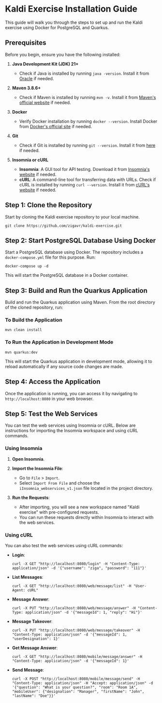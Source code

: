 # Kaldi Exercise Installation Guide

This guide will walk you through the steps to set up and run the Kaldi exercise using Docker for PostgreSQL and Quarkus.

## Prerequisites

Before you begin, ensure you have the following installed:

1. **Java Development Kit (JDK) 21+**
   - Check if Java is installed by running `java -version`. Install it from [Oracle](https://www.oracle.com/java/technologies/javase-jdk21-downloads.html) if needed.

2. **Maven 3.8.6+**
   - Check if Maven is installed by running `mvn -v`. Install it from [Maven's official website](https://maven.apache.org/download.cgi) if needed.

3. **Docker**
   - Verify Docker installation by running `docker --version`. Install Docker from [Docker's official site](https://docs.docker.com/get-docker/) if needed.

4. **Git**
   - Check if Git is installed by running `git --version`. Install it from [here](https://git-scm.com/downloads) if needed.

5. **Insomnia or cURL**
   - **Insomnia**: A GUI tool for API testing. Download it from [Insomnia's website](https://insomnia.rest/download) if needed.
   - **cURL**: A command-line tool for transferring data with URLs. Check if cURL is installed by running `curl --version`. Install it from [cURL's website](https://curl.se/download.html) if needed.

## Step 1: Clone the Repository

Start by cloning the Kaldi exercise repository to your local machine.

```
git clone https://github.com/zigavr/kaldi-exercise.git
```

## Step 2: Start PostgreSQL Database Using Docker

Start a PostgreSQL database using Docker. The repository includes a `docker-compose.yml` file for this purpose. Run:

```
docker-compose up -d
```

This will start the PostgreSQL database in a Docker container.

## Step 3: Build and Run the Quarkus Application

Build and run the Quarkus application using Maven. From the root directory of the cloned repository, run:

### To Build the Application

```
mvn clean install
```

### To Run the Application in Development Mode

```
mvn quarkus:dev
```

This will start the Quarkus application in development mode, allowing it to reload automatically if any source code changes are made.

## Step 4: Access the Application

Once the application is running, you can access it by navigating to `http://localhost:8080` in your web browser.
## Step 5: Test the Web Services

You can test the web services using Insomnia or cURL. Below are instructions for importing the Insomnia workspace and using cURL commands.

### Using Insomnia

1. **Open Insomnia**.

2. **Import the Insomnia File**:
   - Go to `File` > `Import`.
   - Select `Import From File` and choose the `iInsomnia_webservices_v1.json` file located in the project directory.

3. **Run the Requests**:
   - After importing, you will see a new workspace named "Kaldi exercise" with pre-configured requests.
   - You can run these requests directly within Insomnia to interact with the web services.

### Using cURL

You can also test the web services using cURL commands:

- **Login**:
  ```
  curl -X GET "http://localhost:8080/login" -H "Content-Type: application/json" -d '{"username": "ziga", "password": "111"}'
  ```

- **List Messages**:
  ```
  curl -X GET "http://localhost:8080/web/message/list" -H "User-Agent: cURL"
  ```

- **Message Answer**:
  ```
  curl -X PUT "http://localhost:8080/web/message/answer" -H "Content-Type: application/json" -d '{"messageId": 1, "reply": "Hi"}'
  ```

- **Message Takeover**:
  ```
  curl -X PUT "http://localhost:8080/web/message/takeover" -H "Content-Type: application/json" -d '{"messageId": 1, "userDesignation": 1}'
  ```

- **Get Message Answer**:
  ```
  curl -X GET "http://localhost:8080/mobile/message/answer" -H "Content-Type: application/json" -d '{"messageId": 1}'
  ```

- **Send Message**:
  ```
  curl -X POST "http://localhost:8080/mobile/message/send" -H "Content-Type: application/json" -H "Accept: application/json" -d '{"question": "What is your question?", "room": "Room 1A", "mobileUser": {"designation": "Manager", "firstName": "John", "lastName": "Doe"}}'
  ```